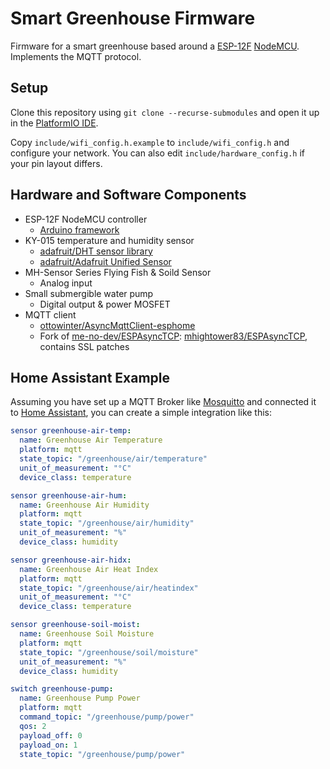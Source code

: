 # Smart Greenhouse Firmware
Firmware for a smart greenhouse based around a [ESP-12F](https://www.espressif.com/) [NodeMCU](https://www.nodemcu.com/index_en.html). Implements the MQTT protocol.

## Setup

Clone this repository using `git clone --recurse-submodules` and open it up in the [PlatformIO IDE](https://platformio.org/).

Copy `include/wifi_config.h.example` to `include/wifi_config.h` and configure your network. You can also edit `include/hardware_config.h` if your pin layout differs.

## Hardware and Software Components
 - ESP-12F NodeMCU controller
   - [Arduino framework](https://www.arduino.cc/)
 - KY-015 temperature and humidity sensor
   - [adafruit/DHT sensor library](https://platformio.org/lib/show/19/DHT%20sensor%20library)
   - [adafruit/Adafruit Unified Sensor](https://platformio.org/lib/show/31/Adafruit%20Unified%20Sensor)
 - MH-Sensor Series Flying Fish & Soild Sensor
   - Analog input
 - Small submergible water pump
   - Digital output & power MOSFET
 - MQTT client
   - [ottowinter/AsyncMqttClient-esphome](https://platformio.org/lib/show/6759/AsyncMqttClient-esphome)
   - Fork of [me-no-dev/ESPAsyncTCP](https://platformio.org/lib/show/305/ESPAsyncTCP): [mhightower83/ESPAsyncTCP](https://github.com/mhightower83/ESPAsyncTCP/tree/correct-ssl-_recv), contains SSL patches

## Home Assistant Example

Assuming you have set up a MQTT Broker like [Mosquitto](https://mosquitto.org/) and connected it to [Home Assistant](https://www.home-assistant.io/), you can create a simple integration like this:

```yaml
sensor greenhouse-air-temp:
  name: Greenhouse Air Temperature
  platform: mqtt
  state_topic: "/greenhouse/air/temperature"
  unit_of_measurement: "°C"
  device_class: temperature

sensor greenhouse-air-hum:
  name: Greenhouse Air Humidity
  platform: mqtt
  state_topic: "/greenhouse/air/humidity"
  unit_of_measurement: "%"
  device_class: humidity

sensor greenhouse-air-hidx:
  name: Greenhouse Air Heat Index
  platform: mqtt
  state_topic: "/greenhouse/air/heatindex"
  unit_of_measurement: "°C"
  device_class: temperature

sensor greenhouse-soil-moist:
  name: Greenhouse Soil Moisture
  platform: mqtt
  state_topic: "/greenhouse/soil/moisture"
  unit_of_measurement: "%"
  device_class: humidity

switch greenhouse-pump:
  name: Greenhouse Pump Power
  platform: mqtt
  command_topic: "/greenhouse/pump/power"
  qos: 2
  payload_off: 0
  payload_on: 1
  state_topic: "/greenhouse/pump/power"
```